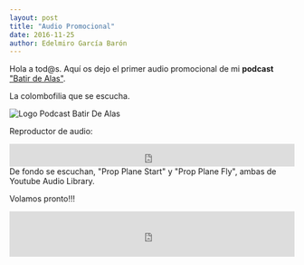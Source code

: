 ```yaml
---
layout: post
title: "Audio Promocional"
date: 2016-11-25
author: Edelmiro García Barón
---
```

Hola a tod@s. Aquí os dejo el primer audio promocional de mi **podcast** ["Batir de Alas"](https://batirdealas.github.io).

La colombofilia que se escucha.
 
<img src="https://batirdealas.github.io/images/BdA1400x1400.png" alt="Logo Podcast Batir De Alas" style="max-width:100%;width:auto;height:auto;">

Reproductor de audio:
<iframe src="https://archive.org/embed/PromoBatirDeAlasPodcast" width="100%" height="40" frameborder="0" webkitallowfullscreen="true" mozallowfullscreen="true" allowfullscreen></iframe>
De fondo se escuchan, "Prop Plane Start" y "Prop Plane Fly", ambas de Youtube Audio Library.
 
Volamos pronto!!!

<iframe 
  frameborder="0" 
  width="100%"     
  height="80"
  src="https://drive.google.com/file/d/0B5ql1igbvW0gZko1SDNUbld4M3c/preview">
  webkitallowfullscreen="true"
  mozallowfullscreen="true"
  allowfullscreen>
</iframe>
